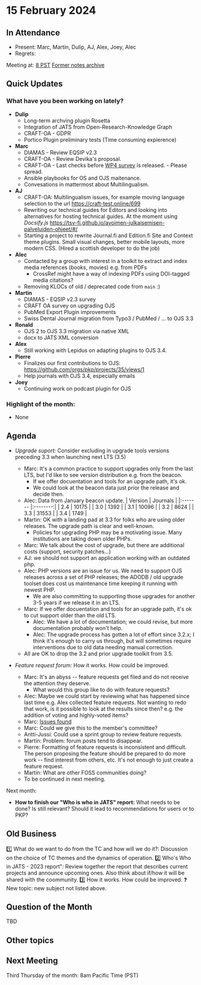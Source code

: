# 15 February 2024

In Attendance
-------------

- Present: Marc, Martin, Dulip, AJ, Alex, Joey, Alec
- Regrets:

Meeting at: [8 PST](https://www.timeanddate.com/worldclock/converter.html?iso=20240216T160000&p1=tz_pt&p2=256&p3=80&p4=3705&p5=418&p6=tz_adt&p7=31&p8=37&p9=101)
[Former notes archive](https://github.com/pkp/technical-committee/tree/main/meeting-minutes)


Quick Updates
-------------

### What have you been working on lately?

- **Dulip**
    - Long-term archving plugin Rosetta
    - Integration of JATS from Open-Research-Knowledge Graph
    - CRAFT-OA - GDPR
    - Portico Plugin preliminary tests (Time consuming expierence)
- **Marc**
    - DIAMAS - Review EQSIP v2.3
    - CRAFT-OA - Review Devika's proposal.
    - CRAFT-OA - Last checks before [WP4 survey](https://survey.academiccloud.de/index.php/897363) is released. - Please spread.
    - Ansible playbooks for OS and OJS maitenance.
    - Convesations in mattermost about Multilingualism. 
- **AJ**
    - CRAFT-OA: Multilingualism issues, for example moving language selection to the url https://craft-test.online/699
    - Rewriting our technical guides for Editors and looking into alternatives for hosting technical guides. At the moment using _Docsify.js_ https://tsv-fi.github.io/avoimen-julkaisemisen-palveluiden-ohjeet/#/
    - Starting a project to rewrite Journal.fi and Edition.fi Site and Context theme plugins. Small visual changes, better mobile layouts, more modern CSS. (Hired a scottish developer to do the job)
-  **Alec**
    -  Contacted by a group with interest in a toolkit to extract and index media references (books, movies) e.g. from PDFs
        -  CrossRef might have a way of indexing PDFs using DOI-tagged media citations?
    -  Removing KLOCs of old / deprecated code from `main` :)
- **Martin**
    - DIAMAS - EQSIP v2.3 survey
    - CRAFT OA survey on upgrading OJS
    - PubMed Export Plugin improvements
    - Swiss Dental Journal migration from Typo3 / PubMed / ... to OJS 3.3
- **Ronald**
    - OJS 2 to OJS 3.3 migration via native XML
    - docx to JATS XML conversion
- **Alex**
    - Still working with Lepidus on adapting  plugins to OJS 3.4.
- **Pierre**
    - Finalizes our first contributions to OJS: https://github.com/orgs/pkp/projects/35/views/1
    - Help journals with OJS 3.4, especially emails
- **Joey**
    - Continuing work on podcast plugin for OJS

     
### Highlight of the month: ###

- None
        

Agenda
------

- *Upgrade suport:* Consider excluding in upgrade tools versions preceding 3.3 when launching next LTS (3.5)
    - Marc: It's a common practice to support upgrades only from the last LTS, but I'd like to see version distribution e.g. from the beacon.
        - If we offer docuentation and tools for an upgrade path, it's ok.
        - We could look at the beacon data just prior the release and decide then.
    - Alec: Data from January beacon update.
        | Version | Journals |
        |:------- |:--------:|
        | 2.4     |  10175   |
        | 3.0     |   1392   |
        | 3.1     |  10096   |
        | 3.2     |   8624   |
        | 3.3     |  31553   |
        | 3.4     |   1749   |
    - Martin: OK with a landing pad at 3.3 for folks who are using older releases. The upgrade path is clear and well-known.
        - Policies for upgrading PHP may be a motivating issue. Many institutions are taking down older PHPs.
    - Marc: We talk about the cost of upgrade, but there are additional costs (support, security patches...)
    - AJ: we should not support an application working with an outdated php.
    - Alec: PHP versions are an issue for us. We need to support OJS releases across a set of PHP releases; the ADODB / old upgrade toolset does cost us maintenance time keeping it running with newest PHP.
        - We are also committing to supporting those upgrades for another 3-5 years if we release it in an LTS.
    - Marc: If we offer docuentation and tools for an upgrade path, it's ok to cut support older than the old LTS.
        - Alec: We have a lot of documentation; we could revise, but more documentation probably won't help.
        - Alec: The upgrade process has gotten a lot of effort since 3.2.x; I think it's enough to carry us through, but will sometimes require interventions due to old data needing manual correction.
    - All are OK to drop the 3.2 and prior upgrade toolkit from 3.5.

- *Feature request forum:* How it works. How could be improved.
    - Marc: It's an abyss -- feature requests get filed and do not receive the attention they deserve.
        - What would this group like to do with feature requests?
    - Alec: Maybe we could start by reviewing what has happened since last time e.g. Alex collected feature requests. Not wanting to redo that work, is it possible to look at the results since then? e.g. the addition of voting and highly-voted items?
    - Marc: [Issues found](https://hackmd.io/vYL-dJ1DR82vYbK0cTyFaQ)
    - Marc: Could we give this to the member's committee?
    - Antti-Jussi: Could use a sprint group to review feature requests.
    - Martin: Problem: forum posts tend to disappear.
    - Pierre: Formatting of feature requests is inconsistent and difficult. The person proposing the feature should be prepared to do more work -- find interest from others, etc. It's not enough to just create a feature request.
    - Martin: What are other FOSS communities doing?
    - To be continued in next meeting.


Next month:

- **How to finish our "Who is who in JATS" report:** What needs to be done? Is still relevant? Should it lead to recommendations for users or to PKP?


Old Business
------------

:one: What do we want to do from the TC and how will we do it?: Discussion on the choice of TC themes and the dynamics of operation.
:two: Who's Who in JATS - 2023 report": Review together the report that describes current projects and announce upcoming ones. Also think about if/how it will be shared with the coommunity.
:three: How it works. How could be improved.
:question: New topic: new subject not listed above.


Question of the Month
---------------------

TBD


Other topics
------------


Next Meeting
------------

Third Thursday of the month: 8am Pacific Time (PST)
